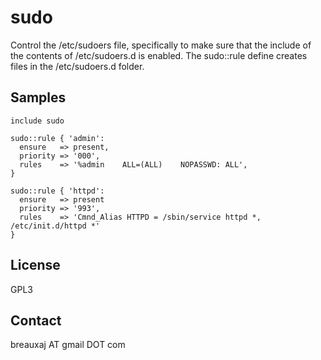 sudo
====

Control the /etc/sudoers file, specifically to make sure that the include of 
the contents of /etc/sudoers.d is enabled. The sudo::rule define creates files
in the /etc/sudoers.d folder.

Samples
-------
```
include sudo
```
```
sudo::rule { 'admin':
  ensure   => present,
  priority => '000',
  rules    => '%admin    ALL=(ALL)    NOPASSWD: ALL',
}
```
```
sudo::rule { 'httpd':
  ensure   => present
  priority => '993',
  rules    => 'Cmnd_Alias HTTPD = /sbin/service httpd *, /etc/init.d/httpd *'
}
```

License
-------
GPL3

Contact
-------
breauxaj AT gmail DOT com
